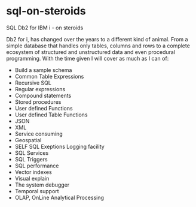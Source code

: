 # sql-on-steroids

SQL Db2 for IBM i - on steroids

Db2 for i, has changed over the years to a different kind of animal. 
From a simple database that handles only tables, columns and 
rows to a complete ecosystem of structured and unstructured data and even procedural programming.
With the time given I will cover as much as I can of:
 
- Build a sample schema 
- Common Table Expressions
- Recursive SQL
- Regular expressions
- Compound statements
- Stored procedures 
- User defined Functions 
- User defined Table Functions
- JSON
- XML
- Service consuming
- Geospatial 
- SELF SQL Exeptions Logging facility
- SQL Services
- SQL Triggers
- SQL performance
- Vector indexes
- Visual explain
- The system debugger
- Temporal support
- OLAP, OnLine Analytical Processing
